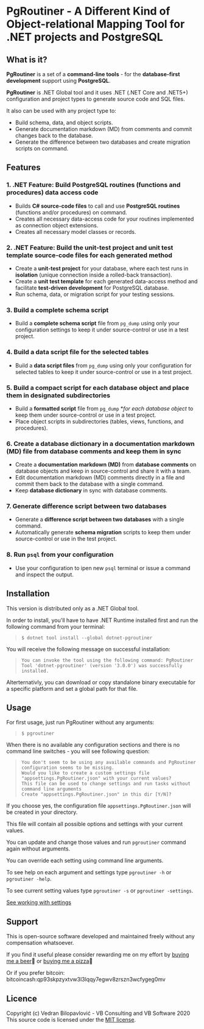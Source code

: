 ﻿# PgRoutiner - A Different Kind of Object-relational Mapping Tool for .NET projects and PostgreSQL

## What is it?


**PgRoutiner** is a set of a **command-line tools** - for the **database-first development** support using **PostgreSQL**.

**PgRoutiner** is .NET Global tool and it uses .NET (.NET Core and .NET5+) configuration and project types to generate source code and SQL files.

It also can be used with any project type to:

- Build schema, data, and object scripts.
- Generate documentation markdown (MD) from comments and commit changes back to the database.
- Generate the difference between two databases and create migration scripts on command.

## Features

### 1. .NET Feature: Build PostgreSQL routines (functions and procedures) data access code

- Builds **C# source-code files** to call and use **PostgreSQL routines** (functions and/or procedures) on command.
- Creates all necessary data-access code for your routines implemented as connection object extensions.
- Creates all necessary model classes or records.

### 2. .NET Feature: Build the unit-test project and unit test template source-code files for each generated method

- Create a **unit-test project** for your database, where each test runs in **isolation** (unique connection inside a rolled-back transaction).
- Create a **unit test template** for each generated data-access method and facilitate **test-driven development** for PostgreSQL database. 
- Run schema, data, or migration script for your testing sessions.

### 3. Build a complete schema script

- Build a **complete schema script** file from `pg_dump` using only your configuration settings to keep it under source-control or use in a test project.

### 4. Build a data script file for the selected tables

- Build a **data script files** from `pg_dump` using only your configuration for selected tables to keep it under source-control or use in a test project.

### 5. Build a compact script for each database object and place them in designated subdirectories

- Build a **formatted script** file from `pg_dump` **for each database object* to keep them under source-control or use in a test project.
- Place object scripts in subdirectories (tables, views, functions, and procedures).

### 6. Create a database dictionary in a documentation markdown (MD) file from database comments and keep them in sync

- Create a **documentation markdown (MD)** from **database comments** on database objects and keep in source-control and share it with a team.
- Edit documentation markdown (MD) comments directly in a file and commit them back to the database with a single command.
- Keep **database dictionary** in sync with database comments.

### 7. Generate difference script between two databases

- Generate a **difference script between two databases** with a single command.
- Automatically generate **schema migration** scripts to keep them under source-control or use in the test project.

### 8. Run `psql` from your configuration

- Use your configuration to ipen new `psql` terminal or issue a command and inspect the output.

## Installation

This version is distributed only as a .NET Global tool.

In order to install, you'll have to have .NET Runtime installed first and run the following command from your terminal:

> ```
> $ dotnet tool install --global dotnet-pgroutiner
> ```

You will receive the following message on successful installation:

> ```
> You can invoke the tool using the following command: PgRoutiner
> Tool 'dotnet-pgroutiner' (version '3.0.0') was successfully installed.
> ```

Alterternativly, you can download or copy standalone binary executable for a specific platform and set a global path for that file.

## Usage

For first usage, just run PgRoutiner without any arguments:

> ```
> $ pgroutiner
> ```

When there is no available any configuration sections and there is no command line switches - you will see following question:

>```
>You don't seem to be using any available commands and PgRoutiner configuration seems to be missing.
>Would you like to create a custom settings file "appsettings.PgRoutiner.json" with your current values?
>This file can be used to change settings and run tasks without command line arguments
>Create "appsettings.PgRoutiner.json" in this dir [Y/N]?
>```

If you choose yes, the configuration file `appsettings.PgRoutiner.json` will be created in your directory.

This file will contain all possible options and settings with your current values. 

You can update and change those values and run `pgroutiner` command again without arguments.

You can override each setting using command line arguments.

To see help on each argument and settings type `pgroutiner -h` or `pgroutiner -help`.

To see current setting values type `pgroutiner -s` or `pgroutiner -settings`.

[See working with settings](https://github.com/vb-consulting/PgRoutiner/wiki/1.-WORKING-WITH-SETTINGS)

## Support
 
This is open-source software developed and maintained freely without any compensation whatsoever.
 
If you find it useful please consider rewarding me on my effort by [buying me a beer](https://www.paypal.me/vbsoftware/5)🍻 or [buying me a pizza](https://www.paypal.me/vbsoftware/10)🍕
 
Or if you prefer bitcoin:
bitcoincash:qp93skpzyxtvw3l3lqqy7egwv8zrszn3wcfygeg0mv
 
## Licence
 
Copyright (c) Vedran Bilopavlović - VB Consulting and VB Software 2020
This source code is licensed under the [MIT license](https://github.com/vb-consulting/PgRoutiner/blob/master/LICENSE).

